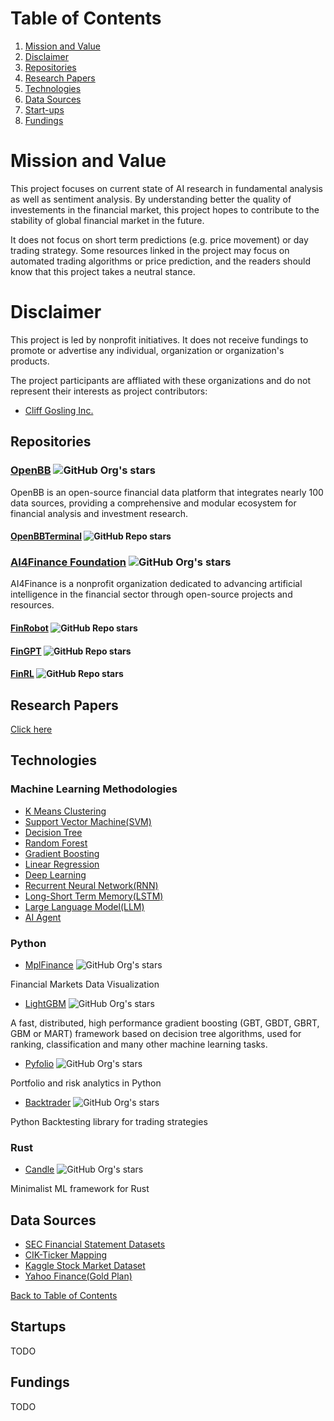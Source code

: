 # Table of Contents

1. [Mission and Value](#mission-and-value)
1. [Disclaimer](#disclaimer)
1. [Repositories](#repositories)
1. [Research Papers](#research-papers)
1. [Technologies](#technologies)
1. [Data Sources](#data-sources)
1. [Start-ups](#start-ups)
1. [Fundings](#fundings)

# Mission and Value

This project focuses on current state of AI research in fundamental analysis as well as sentiment analysis. By understanding better the quality of investements in the financial market, this project hopes to contribute to the stability of global financial market in the future.

It does not focus on short term predictions (e.g. price movement) or day trading strategy. Some resources linked in the project may focus on automated trading algorithms or price prediction, and the readers should know that this project takes a neutral stance.

# Disclaimer

This project is led by nonprofit initiatives. It does not receive fundings to promote or advertise any individual, organization or organization's products.

The project participants are affliated with these organizations and do not represent their interests as project contributors:
- [Cliff Gosling Inc.](https://www.linkedin.com/company/cliffgosling-inc)

## Repositories

### [OpenBB](https://github.com/OpenBB-finance) ![GitHub Org's stars](https://img.shields.io/github/stars/OpenBB-finance)

OpenBB is an open-source financial data platform that integrates nearly 100 data sources, providing a comprehensive and modular ecosystem for financial analysis and investment research.

#### [OpenBBTerminal](https://github.com/OpenBB-finance/OpenBBTerminal) ![GitHub Repo stars](https://img.shields.io/github/stars/OpenBB-finance/OpenBBTerminal)

### [AI4Finance Foundation](https://github.com/AI4Finance-Foundation) ![GitHub Org's stars](https://img.shields.io/github/stars/AI4Finance-Foundation)

AI4Finance is a nonprofit organization dedicated to advancing artificial intelligence in the financial sector through open-source projects and resources.

#### [FinRobot](https://github.com/AI4Finance-Foundation/FinRobot) ![GitHub Repo stars](https://img.shields.io/github/stars/AI4Finance-Foundation/FinRobot)

#### [FinGPT](https://github.com/AI4Finance-Foundation/FinGPT) ![GitHub Repo stars](https://img.shields.io/github/stars/AI4Finance-Foundation/FinGPT)

#### [FinRL](https://github.com/AI4Finance-Foundation/FinRL) ![GitHub Repo stars](https://img.shields.io/github/stars/AI4Finance-Foundation/FinRL)

## Research Papers

[Click here](/papers)

## Technologies

### Machine Learning Methodologies

- [K Means Clustering](https://en.wikipedia.org/wiki/K-means_clustering)
- [Support Vector Machine(SVM)](https://en.wikipedia.org/wiki/Support_vector_machine)
- [Decision Tree](https://en.wikipedia.org/wiki/Decision_tree)
- [Random Forest](https://en.wikipedia.org/wiki/Random_forest)
- [Gradient Boosting](https://en.wikipedia.org/wiki/Gradient_boosting)
- [Linear Regression](https://en.wikipedia.org/wiki/Linear_regression)
- [Deep Learning](https://en.wikipedia.org/wiki/Deep_learning)
- [Recurrent Neural Network(RNN)](https://en.wikipedia.org/wiki/Recurrent_neural_network)
- [Long-Short Term Memory(LSTM)](https://en.wikipedia.org/wiki/Long_short-term_memory)
- [Large Language Model(LLM)](https://en.wikipedia.org/wiki/Large_language_model)
- [AI Agent](https://en.wikipedia.org/wiki/Intelligent_agent)

### Python

- [MplFinance](https://github.com/matplotlib/mplfinance) ![GitHub Org's stars](https://img.shields.io/github/stars/matplotlib/mplfinance)

Financial Markets Data Visualization

- [LightGBM](https://github.com/microsoft/LightGBM) ![GitHub Org's stars](https://img.shields.io/github/stars/microsoft/LightGBM)

A fast, distributed, high performance gradient boosting (GBT, GBDT, GBRT, GBM or MART) framework based on decision tree algorithms, used for ranking, classification and many other machine learning tasks.

- [Pyfolio](https://github.com/quantopian/pyfolio) ![GitHub Org's stars](https://img.shields.io/github/stars/quantopian/pyfolio)

Portfolio and risk analytics in Python

- [Backtrader](https://github.com/mementum/backtrader) ![GitHub Org's stars](https://img.shields.io/github/stars/mementum/backtrader)

Python Backtesting library for trading strategies

### Rust

- [Candle](https://github.com/huggingface/candle) ![GitHub Org's stars](https://img.shields.io/github/stars/huggingface/candle)

Minimalist ML framework for Rust

## Data Sources

- [SEC Financial Statement Datasets](https://www.sec.gov/dera/data/financial-statement-data-sets)
- [CIK-Ticker Mapping](https://github.com/jadchaar/sec-cik-mapper)
- [Kaggle Stock Market Dataset](https://www.kaggle.com/datasets/jacksoncrow/stock-market-dataset)
- [Yahoo Finance(Gold Plan)](https://finance.yahoo.com)


[Back to Table of Contents](#table-of-contents)

## Startups

TODO

## Fundings

TODO

